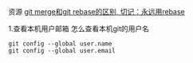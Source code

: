 资源
[      git merge和git rebase的区别, 切记：永远用rebase       ](    https://zhuanlan.zhihu.com/p/75499871?utm_psn=1783492445311332352 )


1.查看本机用户邮箱
怎么查看本机git的用户名
```
git config --global user.name
git config --global user.email


```
